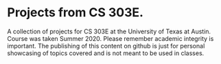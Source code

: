 # Projects from CS 303E.
A collection of projects for CS 303E at the University of Texas at Austin. Course was taken Summer 2020. Please remember academic integrity is important. The publishing of this content on github is just for personal showcasing of topics covered and is not meant to be used in classes.
